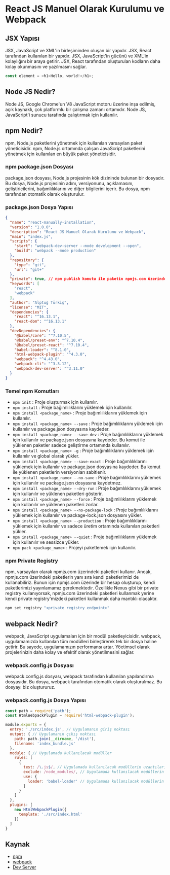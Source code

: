 # React JS Manuel Olarak Kurulumu ve Webpack

## JSX Yapısı

JSX, JavaScript ve XML'in birleşiminden oluşan bir yapıdır. JSX, React tarafından kullanılan bir yapıdır. JSX, JavaScript'in gücünü ve XML'in kolaylığını bir araya getirir. JSX, React tarafından oluşturulan kodların daha kolay okunmasını ve yazılmasını sağlar.

```js
const element = <h1>Hello, world!</h1>;
```

## Node JS Nedir?

Node JS, Google Chrome'un V8 JavaScript motoru üzerine inşa edilmiş, açık kaynaklı, çok platformlu bir çalışma zamanı ortamıdır. Node JS, JavaScript'i sunucu tarafında çalıştırmak için kullanılır.

## npm Nedir?

npm, Node.js paketlerini yönetmek için kullanılan varsayılan paket yöneticisidir. npm, Node.js ortamında çalışan JavaScript paketlerini yönetmek için kullanılan en büyük paket yöneticisidir.

### npm package.json Dosyası

package.json dosyası, Node.js projesinin kök dizininde bulunan bir dosyadır. Bu dosya, Node.js projesinin adını, versiyonunu, açıklamasını, geliştiricilerini, bağımlılıklarını ve diğer bilgilerini içerir. Bu dosya, npm tarafından otomatik olarak oluşturulur.

### package.json Dosya Yapısı

```json
{
  "name": "react-manually-installation",
  "version": "1.0.0",
  "description": "React JS Manuel Olarak Kurulumu ve Webpack",
  "main": "index.js",
  "scripts": {
    "start": "webpack-dev-server --mode development --open",
    "build": "webpack --mode production"
  },
  "repository": {
    "type": "git",
    "url": "git+"
  },
  "private": true, // npm publish komutu ile paketin npmjs.com üzerinde yayınlanmasını engeller.
  "keywords": [
    "react",
    "webpack"
  ],
  "author": "Alptuğ Türkiş",
  "license": "MIT",
  "dependencies": {
    "react": "^16.13.1",
    "react-dom": "^16.13.1"
  },
  "devDependencies": {
    "@babel/core": "^7.10.5",
    "@babel/preset-env": "^7.10.4",
    "@babel/preset-react": "^7.10.4",
    "babel-loader": "^8.1.0",
    "html-webpack-plugin": "^4.3.0",
    "webpack": "^4.43.0",
    "webpack-cli": "^3.3.12",
    "webpack-dev-server": "^3.11.0"
  }
}
```

### Temel npm Komutları

- `npm init` : Proje oluşturmak için kullanılır.
- `npm install` : Proje bağımlılıklarını yüklemek için kullanılır.
- `npm install <package_name>` : Proje bağımlılıklarını yüklemek için kullanılır.
- `npm install <package_name> --save` : Proje bağımlılıklarını yüklemek için kullanılır ve package.json dosyasına kaydeder.
- `npm install <package_name> --save-dev` : Proje bağımlılıklarını yüklemek için kullanılır ve package.json dosyasına kaydeder. Bu komut ile yüklenen paketler sadece geliştirme ortamında kullanılır.
- `npm install <package_name> -g` : Proje bağımlılıklarını yüklemek için kullanılır ve global olarak yükler.
- `npm install <package_name> --save-exact` : Proje bağımlılıklarını yüklemek için kullanılır ve package.json dosyasına kaydeder. Bu komut ile yüklenen paketlerin versiyonları sabitlenir. 
- `npm install <package_name> --no-save` : Proje bağımlılıklarını yüklemek için kullanılır ve package.json dosyasına kaydetmez.
- `npm install <package_name> --dry-run` : Proje bağımlılıklarını yüklemek için kullanılır ve yüklenen paketleri gösterir.
- `npm install <package_name> --force` : Proje bağımlılıklarını yüklemek için kullanılır ve yüklenen paketleri zorlar.
- `npm install <package_name> --no-package-lock` : Proje bağımlılıklarını yüklemek için kullanılır ve package-lock.json dosyasını yükler.
- `npm install <package_name> --production` : Proje bağımlılıklarını yüklemek için kullanılır ve sadece üretim ortamında kullanılan paketleri yükler.
- `npm install <package_name> --quiet` : Proje bağımlılıklarını yüklemek için kullanılır ve sessizce yükler.
- `npm pack <package_name>` :   Projeyi paketlemek için kullanılır.

### npm Private Registry

npm, varsayılan olarak npmjs.com üzerindeki paketleri kullanır. Ancak, npmjs.com üzerindeki paketlerin yanı sıra kendi paketlerimizi de kullanabiliriz. Bunun için npmjs.com üzerinde bir hesap oluşturup, kendi paketlerimizi yayınlamamız gerekmektedir.
Özellikle Nexus gibi bir private registry kullanıyorsak, npmjs.com üzerindeki paketleri kullanmak yerine kendi private registry'mizdeki paketleri kullanmak daha mantıklı olacaktır.

```bash	
npm set registry "<private registry endpoint>"
```	

## webpack Nedir?

webpack, JavaScript uygulamaları için bir modül paketleyicisidir. webpack, uygulamamızda kullanılan tüm modülleri birleştirerek tek bir dosya haline getirir. Bu sayede, uygulamamızın performansı artar. Yöetimsel olarak projelerinizin daha kolay ve efektif olarak yönetilmesini sağlar.

### webpack.config.js Dosyası

webpack.config.js dosyası, webpack tarafından kullanılan yapılandırma dosyasıdır. Bu dosya, webpack tarafından otomatik olarak oluşturulmaz. Bu dosyayı biz oluştururuz.

### webpack.config.js Dosya Yapısı

```js
const path = require('path');
const HtmlWebpackPlugin = require('html-webpack-plugin');

module.exports = {
  entry: './src/index.js', // Uygulamanın giriş noktası
  output: { // Uygulamanın çıkış noktası
    path: path.join(__dirname, '/dist'),
    filename: 'index_bundle.js'
  },
  module: { // Uygulamada kullanılacak modüller
    rules: [
      {
        test: /\.js$/, // Uygulamada kullanılacak modüllerin uzantıları
        exclude: /node_modules/, // Uygulamada kullanılacak modüllerin dışarıda tutulacak klasörleri
        use: {
          loader: 'babel-loader' // Uygulamada kullanılacak modüllerin yükleyicileri
        }
      }
    ]
  },
  plugins: [
    new HtmlWebpackPlugin({
      template: './src/index.html'
    })
  ]
}
```

## Kaynak

- [npm](https://www.npmjs.com/)
- [webpack](https://webpack.js.org/)
- [Dev Server](https://webpack.js.org/configuration/dev-server/)